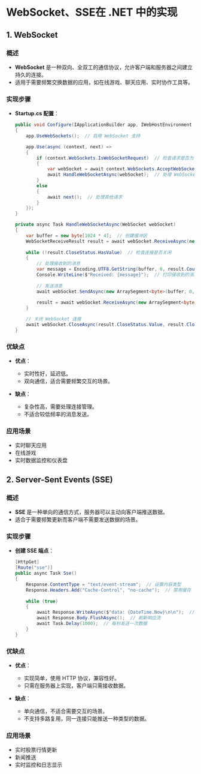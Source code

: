 # WebSocket、SSE在 .NET 中的实现

## 1. WebSocket

### 概述
- **WebSocket** 是一种双向、全双工的通信协议，允许客户端和服务器之间建立持久的连接。
- 适用于需要频繁交换数据的应用，如在线游戏、聊天应用、实时协作工具等。

### 实现步骤
- **Startup.cs 配置**：
  ```csharp
  public void Configure(IApplicationBuilder app, IWebHostEnvironment env)
  {
      app.UseWebSockets();  // 启用 WebSocket 支持
  
      app.Use(async (context, next) =>
      {
          if (context.WebSockets.IsWebSocketRequest)  // 检查请求是否为 WebSocket 请求
          {
              var webSocket = await context.WebSockets.AcceptWebSocketAsync();  // 接受 WebSocket 连接
              await HandleWebSocketAsync(webSocket);  // 处理 WebSocket 连接
          }
          else
          {
              await next();  // 处理其他请求
          }
      });
  }
  
  private async Task HandleWebSocketAsync(WebSocket webSocket)
  {
      var buffer = new byte[1024 * 4];  // 创建缓冲区
      WebSocketReceiveResult result = await webSocket.ReceiveAsync(new ArraySegment<byte>(buffer), CancellationToken.None);
      
      while (!result.CloseStatus.HasValue)  // 检查连接是否关闭
      {
          // 处理接收到的消息
          var message = Encoding.UTF8.GetString(buffer, 0, result.Count);
          Console.WriteLine($"Received: {message}");  // 打印接收到的消息
          
          // 发送消息
          await webSocket.SendAsync(new ArraySegment<byte>(buffer, 0, result.Count), result.MessageType, result.EndOfMessage, CancellationToken.None);
          
          result = await webSocket.ReceiveAsync(new ArraySegment<byte>(buffer), CancellationToken.None);  // 继续接收消息
      }
  
      // 关闭 WebSocket 连接
      await webSocket.CloseAsync(result.CloseStatus.Value, result.CloseStatusDescription, CancellationToken.None);
  }
  ```

### 优缺点
- **优点**：
  - 实时性好，延迟低。
  - 双向通信，适合需要频繁交互的场景。

- **缺点**：
  - 复杂性高，需要处理连接管理。
  - 不适合较低频率的消息发送。

### 应用场景
- 实时聊天应用
- 在线游戏
- 实时数据监控和仪表盘

## 2. Server-Sent Events (SSE)

### 概述
- **SSE** 是一种单向的通信方式，服务器可以主动向客户端推送数据。
- 适合于需要频繁更新而客户端不需要发送数据的场景。

### 实现步骤
- **创建 SSE 端点**：
  ```csharp
  [HttpGet]
  [Route("sse")]
  public async Task Sse()
  {
      Response.ContentType = "text/event-stream";  // 设置内容类型
      Response.Headers.Add("Cache-Control", "no-cache");  // 禁用缓存
      
      while (true)
      {
          await Response.WriteAsync($"data: {DateTime.Now}\n\n");  // 发送当前时间
          await Response.Body.FlushAsync();  // 刷新响应流
          await Task.Delay(1000);  // 每秒发送一次数据
      }
  }
  ```

### 优缺点
- **优点**：
  - 实现简单，使用 HTTP 协议，兼容性好。
  - 只需在服务器上实现，客户端只需接收数据。

- **缺点**：
  - 单向通信，不适合需要交互的场景。
  - 不支持多路复用，同一连接只能推送一种类型的数据。

### 应用场景
- 实时股票行情更新
- 新闻推送
- 实时监控和日志显示
